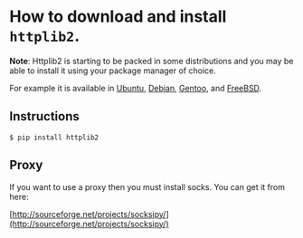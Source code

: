 # How to download and install `httplib2`.

**Note**: Httplib2 is starting to be packed in some distributions and you may be able to install it using your package manager of choice. 

For example it is available in 
[Ubuntu](http://packages.ubuntu.com/python-httplib2),
[Debian](http://packages.debian.org/cgi-bin/search_packages.pl?keywords=httplib2&searchon=names&subword=1&version=stable&release=all), 
[Gentoo](http://www.gentoo-portage.com/dev-python/httplib2), and [FreeBSD](http://www.freebsd.org/cgi/cvsweb.cgi/ports/www/py-httplib2/).

## Instructions

    $ pip install httplib2

## Proxy

If you want to use a proxy then you must install socks. You
can get it from here:

   [http://sourceforge.net/projects/socksipy/](http://sourceforge.net/projects/socksipy/)